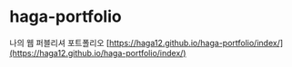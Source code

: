 # haga-portfolio
나의 웹 퍼블리셔 포트폴리오
[https://haga12.github.io/haga-portfolio/index/](https://haga12.github.io/haga-portfolio/index/)

